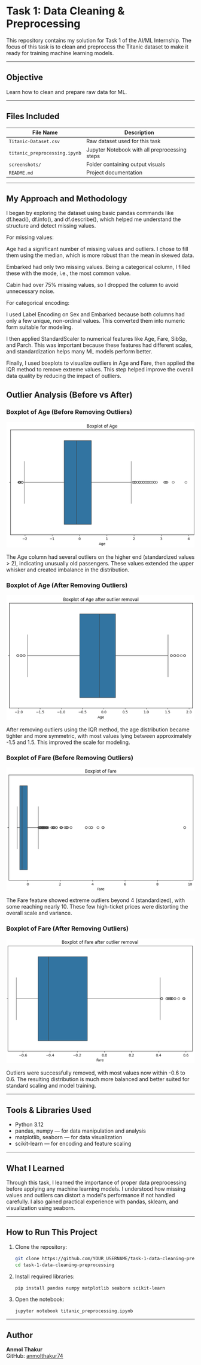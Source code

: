 # Task 1: Data Cleaning & Preprocessing

This repository contains my solution for Task 1 of the AI/ML Internship. The focus of this task is to clean and preprocess the Titanic dataset to make it ready for training machine learning models.

---

## Objective

Learn how to clean and prepare raw data for ML.

---

## Files Included

| File Name                     | Description                                        |
|------------------------------|----------------------------------------------------|
| `Titanic-Dataset.csv`        | Raw dataset used for this task                     |
| `titanic_preprocessing.ipynb`| Jupyter Notebook with all preprocessing steps      |
| `screenshots/`               | Folder containing output visuals                   |
| `README.md`                  | Project documentation                              |

---

## My Approach and Methodology

I began by exploring the dataset using basic pandas commands like df.head(), df.info(), and df.describe(), which helped me understand the structure and detect missing values.

For missing values:

Age had a significant number of missing values and outliers. I chose to fill them using the median, which is more robust than the mean in skewed data.

Embarked had only two missing values. Being a categorical column, I filled these with the mode, i.e., the most common value.

Cabin had over 75% missing values, so I dropped the column to avoid unnecessary noise.

For categorical encoding:

I used Label Encoding on Sex and Embarked because both columns had only a few unique, non-ordinal values. This converted them into numeric form suitable for modeling.

I then applied StandardScaler to numerical features like Age, Fare, SibSp, and Parch. This was important because these features had different scales, and standardization helps many ML models perform better.

Finally, I used boxplots to visualize outliers in Age and Fare, then applied the IQR method to remove extreme values. This step helped improve the overall data quality by reducing the impact of outliers.

## Outlier Analysis (Before vs After)

### Boxplot of Age (Before Removing Outliers)
![Before Outlier Removal - Age](screenshots/boxplot_age_before.png)

The Age column had several outliers on the higher end (standardized values > 2), indicating unusually old passengers. These values extended the upper whisker and created imbalance in the distribution.

### Boxplot of Age (After Removing Outliers)
![After Outlier Removal - Age](screenshots/boxplot_age_after.png)

After removing outliers using the IQR method, the age distribution became tighter and more symmetric, with most values lying between approximately -1.5 and 1.5. This improved the scale for modeling.

### Boxplot of Fare (Before Removing Outliers)
![Before Outlier Removal - Fare](screenshots/boxplot_fare_before.png)

The Fare feature showed extreme outliers beyond 4 (standardized), with some reaching nearly 10. These few high-ticket prices were distorting the overall scale and variance.

### Boxplot of Fare (After Removing Outliers)
![After Outlier Removal - Fare](screenshots/boxplot_fare_after.png)

Outliers were successfully removed, with most values now within -0.6 to 0.6. The resulting distribution is much more balanced and better suited for standard scaling and model training.

---

## Tools & Libraries Used

- Python 3.12
- pandas, numpy — for data manipulation and analysis
- matplotlib, seaborn — for data visualization
- scikit-learn — for encoding and feature scaling

---

## What I Learned

Through this task, I learned the importance of proper data preprocessing before applying any machine learning models. I understood how missing values and outliers can distort a model's performance if not handled carefully. I also gained practical experience with pandas, sklearn, and visualization using seaborn.

---

## How to Run This Project

1. Clone the repository:
   ```bash
   git clone https://github.com/YOUR_USERNAME/task-1-data-cleaning-preprocessing.git
   cd task-1-data-cleaning-preprocessing
   ```

2. Install required libraries:
   ```bash
   pip install pandas numpy matplotlib seaborn scikit-learn
   ```

3. Open the notebook:
   ```
   jupyter notebook titanic_preprocessing.ipynb
   ```

---

## Author

**Anmol Thakur**  
GitHub: [anmolthakur74](https://github.com/anmolthakur74)
